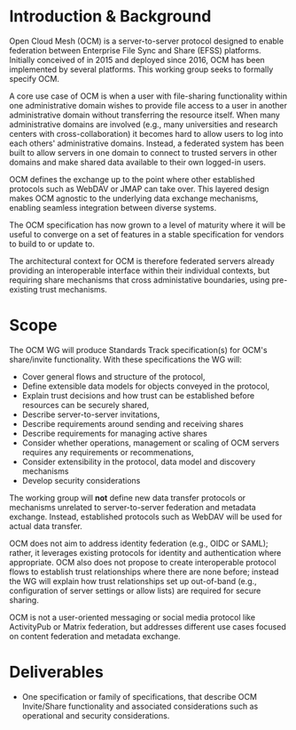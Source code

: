 # Introduction & Background

Open Cloud Mesh (OCM) is a server-to-server protocol designed to enable
federation between Enterprise File Sync and Share (EFSS) platforms.
Initially conceived of in 2015 and deployed since 2016, OCM has been
implemented by several platforms. This working group seeks to formally
specify OCM.

A core use case of OCM is when a user with file-sharing functionality
within one administrative domain wishes to provide file access to a 
user in another administrative domain without transferring the resource itself.
When many administrative domains are involved (e.g., many universities
and research centers with cross-collaboration) it becomes hard to allow
users to log into each others' administrative domains. Instead, a 
federated system has been built to allow servers in one domain to
connect to trusted servers in other domains and make shared data 
available to their own logged-in users.

OCM defines the exchange up to the point where other established
protocols such as WebDAV or JMAP can take over. This layered design
makes OCM agnostic to the underlying data exchange
mechanisms, enabling seamless integration between diverse systems.

The OCM specification has now grown
to a level of maturity where it will be useful to converge on a set of
features in a stable specification for vendors to build to or update to.

The architectural context for OCM is therefore federated servers already
providing an interoperable interface within their individual contexts, 
but requiring share mechanisms that cross administative boundaries, using
pre-existing trust mechanisms.

# Scope

The OCM WG will produce Standards Track specification(s)
for OCM's share/invite functionality. With these 
specifications the WG will:

* Cover general flows and structure of the protocol,
* Define extensible data models for objects conveyed in the protocol,
* Explain trust decisions and how trust can be established before
resources can be securely shared,
* Describe server-to-server invitations,
* Describe requirements around sending and receiving shares
* Describe requirements for managing active shares
* Consider whether operations, management or scaling of OCM servers
requires any requirements or recommenations,
* Consider extensibility in the protocol, data model and discovery
mechanisms
* Develop security considerations

The working group will **not** define new data transfer protocols or
mechanisms unrelated to server-to-server federation and metadata
exchange. Instead, established protocols such as WebDAV will be used
for actual data transfer.

OCM does not aim to address identity federation (e.g., OIDC or SAML);
rather, it leverages existing protocols for identity and authentication
where appropriate.  OCM also does not propose to create interoperable 
protocol flows to establish trust relationships where there are none 
before; instead the WG will explain how trust relationships set up 
out-of-band (e.g., configuration of server settings or allow lists) 
are required for secure sharing.

OCM is not a user-oriented messaging or social media
protocol like ActivityPub or Matrix federation, but addresses
different use cases focused on content federation and metadata
exchange.

# Deliverables

* One specification or family of specifications, that describe
OCM Invite/Share functionality and associated considerations such as
operational and security considerations.
